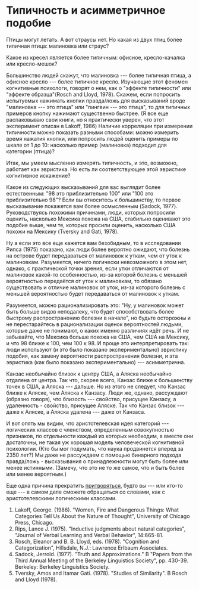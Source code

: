 # Типичность и асимметричное подобие
Птицы могут летать. А вот страусы нет. Но какая из двух птиц более типичная птица: малиновка или страус?

Какое из кресел является более типичным: офисное, кресло-качалка или кресло-мешок?

Большинство людей скажут, что малиновка --- более типичная птица, а офисное кресло --- более типичное кресло. Изучающие этот феномен когнитивные психологи, говорят о нем, как о "эффекте типичности" или "эффекте образца"(Rosch and Lloyd, 1978). Скажем, если попросить испытуемых нажимать кнопки правда/ложь для высказываний вроде "малиновка --- это птица" или "пингвин --- это птица", то для типичных примеров кнопку нажимают существенно быстрее. (Я все еще распаковываю свои книги, но я практически уверен, что этот эксперимент описан в Lakoff, 1986) Наличие корреляции при измерении типичности можно показать разными способами: можно измерить время нажатия кнопки, или попросить людей оценить примеры по шкале от 1 до 10: насколько пример (малиновка) подходит для категории (птица)?

Итак, мы умеем мысленно измерять типичность, и это, возможно, работает как эвристика. Но есть ли соответствующее этой эвристике когнитивное искажение?

Какое из следующих высказываний для вас выглядит более естественным: "98 это приблизительно 100" или "100 это приблизительно 98"? Если вы относитесь к большинству, то первое высказывание покажется вам более осмысленным (Sadock, 1977). Руководствуясь похожими причинами, люди, которых попросили оценить, насколько Мексика похожа на США, стабильно оценивают это подобие выше, чем те, которых просили оценить, насколько США похожи на Мексику (Tversky and Gati, 1978).

Ну а если это все еще кажется вам безобидным, то в исследовании Рипса (1975) показано, как люди более вероятно ожидают, что болезнь на острове будет передаваться от малиновок к уткам, чем от уток к малиновкам. Разумеется, ничего логически невозможного в этом нет, однако, с практической точки зрения, если утки отличаются от малиновок какой-то особенностью, из-за которой болезнь с меньшей вероятностью передаётся от уток к малиновкам, то обязано существовать и отличие малиновок от уток, из-за которого болезнь с меньшей вероятностью будет передаваться от малиновок к уткам.

Разумеется, можно рационализировать это: "Ну, у малиновок может быть больше видов неподалеку, что будет способствовать более быстрому распространению болезни в начале", но будьте осторожны и не перестарайтесь в рационализации оценок вероятностей людьми, которые даже не понимают, о каких именно различиях идёт речь. И не забывайте, что Мексика больше похожа на США, чем США на Мексику, и что 98 ближе к 100, чем 100 к 98. И проще это интерпретировать так: люди используют (и это было показано экспериментально) эвристику подобия, как замену вероятности распространения болезни, и эта эвристика (как было показано экспериментально) --- асимметрична.

Канзас необычайно близок к центру США, а Аляска необычайно отдалена от центра. Так что, скорее всего, Канзас ближе к большинству точек в США, а Аляска --- дальше. Но из этого не следует, что Канзас ближе к Аляске, чем Аляска к Канзасу. Люди же, однако, рассуждают (образно говоря), что близость --- свойство, присущее Канзасу, а удаленность - свойство, присущее Аляске. Так что Канзас близок --- даже к Аляске, а Аляска удалена --- даже от Канзаса.

И вот опять мы видим, что аристотелевская идея категорий --- логических классов с членством, определенным совокупностью признаков, по отдельности каждый из которых необходим, а вместе они достаточны, не такая уж хорошая модель человеческой когнитивной психологии. (Кто бы мог подумать, что наука продвинется вперед за 2350 лет?) Мы даже не рассуждаем с помощью бинарного подхода правда/ложь - высказывания о принадлежности могут быть более или менее истинными. (Замечу, что это не то же самое, что и быть более или менее вероятным.)

Еще одна причина прекратить [притворяться](http://lesswrong.ru/w/%D0%A1%D0%BB%D0%BE%D0%B2%D0%B0_%D0%BA%D0%B0%D0%BA_%D1%81%D0%BA%D1%80%D1%8B%D1%82%D1%8B%D0%B5_%D1%83%D0%BC%D0%BE%D0%B7%D0%B0%D0%BA%D0%BB%D1%8E%D1%87%D0%B5%D0%BD%D0%B8%D1%8F), будто вы --- или кто-то еще --- в самом деле сможете обращаться со словами, как с аристотелевскими логическими классами.

1. Lakoff, George. (1986). "Women, Fire and Dangerous Things: What Categories Tell Us About the Nature of Thought", University of Chicago Press, Chicago.
2. Rips, Lance J. (1975). "Inductive judgments about natural categories",  "Journal of Verbal Learning and Verbal Behavior", 14:665-81.
3. Rosch, Eleanor and B. B. Lloyd, eds. (1978).  "Cognition and Categorization",  Hillsdale, N.J.: Lawrence Erlbaum Associates.
4. Sadock, Jerrold. (1977).  "Truth and Approximations."  В "Papers from the Third Annual Meeting of the Berkeley Linguistics Society", pp. 430-39.  Berkeley: Berkeley Linguistics Society.
5. Tversky, Amos and Itamar Gati. (1978).  "Studies of Similarity".  В Rosch and Lloyd (1978).